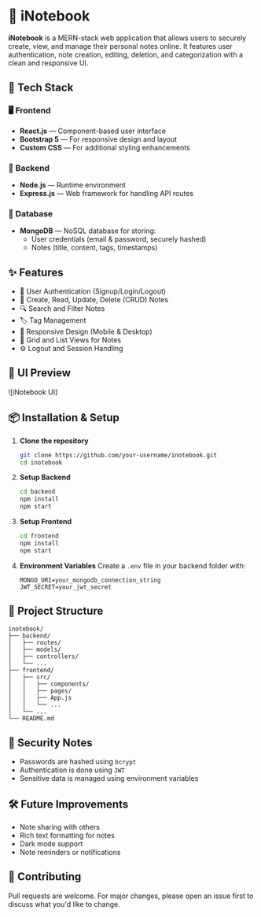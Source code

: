 
# 📒 iNotebook

**iNotebook** is a MERN-stack web application that allows users to securely create, view, and manage their personal notes online. It features user authentication, note creation, editing, deletion, and categorization with a clean and responsive UI.

## 🚀 Tech Stack

### 🖥️ Frontend
- **React.js** — Component-based user interface
- **Bootstrap 5** — For responsive design and layout
- **Custom CSS** — For additional styling enhancements

### 🔧 Backend
- **Node.js** — Runtime environment
- **Express.js** — Web framework for handling API routes

### 💾 Database
- **MongoDB** — NoSQL database for storing:
  - User credentials (email & password, securely hashed)
  - Notes (title, content, tags, timestamps)

## ✨ Features

- 🔐 User Authentication (Signup/Login/Logout)
- 📝 Create, Read, Update, Delete (CRUD) Notes
- 🔍 Search and Filter Notes
- 🏷️ Tag Management
- 📱 Responsive Design (Mobile & Desktop)
- 📁 Grid and List Views for Notes
- ⚙️ Logout and Session Handling

## 📸 UI Preview

![iNotebook UI]

## 📦 Installation & Setup

1. **Clone the repository**
   ```bash
   git clone https://github.com/your-username/inotebook.git
   cd inotebook
   ```

2. **Setup Backend**
   ```bash
   cd backend
   npm install
   npm start
   ```

3. **Setup Frontend**
   ```bash
   cd frontend
   npm install
   npm start
   ```

4. **Environment Variables**
   Create a `.env` file in your backend folder with:
   ```
   MONGO_URI=your_mongodb_connection_string
   JWT_SECRET=your_jwt_secret
   ```

## 📁 Project Structure

```
inotebook/
├── backend/
│   ├── routes/
│   ├── models/
│   ├── controllers/
│   └── ...
├── frontend/
│   ├── src/
│   │   ├── components/
│   │   ├── pages/
│   │   ├── App.js
│   │   └── ...
│   └── ...
└── README.md
```

## 🔐 Security Notes
- Passwords are hashed using `bcrypt`
- Authentication is done using `JWT`
- Sensitive data is managed using environment variables

## 🛠️ Future Improvements

- Note sharing with others
- Rich text formatting for notes
- Dark mode support
- Note reminders or notifications

## 🤝 Contributing

Pull requests are welcome. For major changes, please open an issue first to discuss what you'd like to change.

